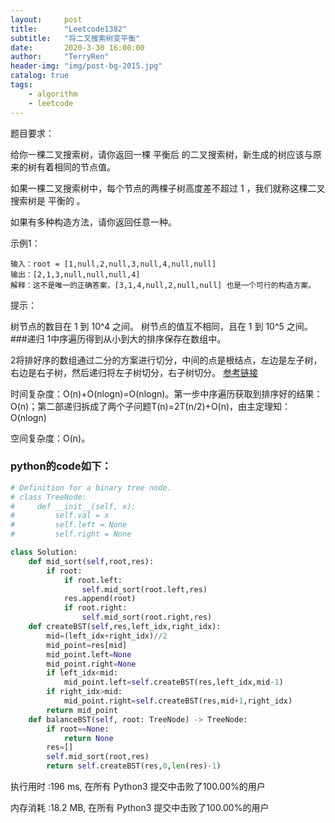 ```yaml
---
layout:     post
title:      "Leetcode1382"
subtitle:   "将二叉搜索树变平衡"
date:       2020-3-30 16:00:00
author:     "TerryRen"
header-img: "img/post-bg-2015.jpg"
catalog: true
tags:
    - algorithm
    - leetcode
---
```

题目要求：

给你一棵二叉搜索树，请你返回一棵 平衡后 的二叉搜索树，新生成的树应该与原来的树有着相同的节点值。

如果一棵二叉搜索树中，每个节点的两棵子树高度差不超过 1 ，我们就称这棵二叉搜索树是 平衡的 。

如果有多种构造方法，请你返回任意一种。





示例1：
```
输入：root = [1,null,2,null,3,null,4,null,null]
输出：[2,1,3,null,null,null,4]
解释：这不是唯一的正确答案，[3,1,4,null,2,null,null] 也是一个可行的构造方案。
```
提示：

树节点的数目在 1 到 10^4 之间。
树节点的值互不相同，且在 1 到 10^5 之间。
###递归
1中序遍历得到从小到大的排序保存在数组中。

2将排好序的数组通过二分的方案进行切分，中间的点是根结点，左边是左子树，右边是右子树，然后递归将左子树切分，右子树切分。
[参考链接](https://leetcode-cn.com/problems/balance-a-binary-search-tree/solution/python3-shuang-100ti-jie-by-yang-jian-li/)

时间复杂度：O(n)+O(nlogn)=O(nlogn)。第一步中序遍历获取到排序好的结果：O(n)；第二部递归拆成了两个子问题T(n)=2T(n/2)+O(n)，由主定理知：O(nlogn)

空间复杂度：O(n)。

### python的code如下：


```python
# Definition for a binary tree node.
# class TreeNode:
#     def __init__(self, x):
#         self.val = x
#         self.left = None
#         self.right = None

class Solution:
    def mid_sort(self,root,res):
        if root:
            if root.left:
                self.mid_sort(root.left,res)
            res.append(root)
            if root.right:
                self.mid_sort(root.right,res)
    def createBST(self,res,left_idx,right_idx):
        mid=(left_idx+right_idx)//2
        mid_point=res[mid]
        mid_point.left=None
        mid_point.right=None
        if left_idx<mid:
            mid_point.left=self.createBST(res,left_idx,mid-1)
        if right_idx>mid:
            mid_point.right=self.createBST(res,mid+1,right_idx)
        return mid_point
    def balanceBST(self, root: TreeNode) -> TreeNode:
        if root==None:
            return None
        res=[]
        self.mid_sort(root,res)
        return self.createBST(res,0,len(res)-1)
```
执行用时 :196 ms, 在所有 Python3 提交中击败了100.00%的用户

内存消耗 :18.2 MB, 在所有 Python3 提交中击败了100.00%的用户
